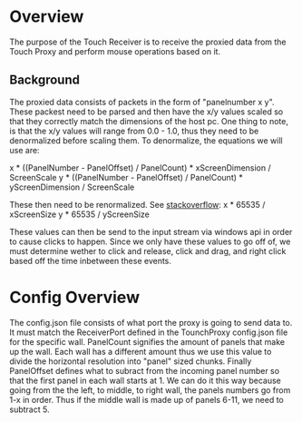 ﻿# Overview
The purpose of the Touch Receiver is to receive the proxied data
from the Touch Proxy and perform mouse operations based on it.

## Background
The proxied data consists of packets in the form of "panelnumber x y". 
These packest need to be parsed and then have the x/y values scaled so that
they correctly match the dimensions of the host pc. One thing to note, is that
the x/y values will range from 0.0 - 1.0, thus they need to be denormalized
before scaling them. To denormalize, the equations we will use are:

x * ((PanelNumber - PanelOffset) / PanelCount) * xScreenDimension / ScreenScale
y * ((PanelNumber - PanelOffset) / PanelCount) * yScreenDimension / ScreenScale

These then need to be renormalized. See [stackoverflow](https://stackoverflow.com/questions/21965353/how-to-calculate-coordinates-to-move-the-mouse-cursor-programmatically):
x * 65535 / xScreenSize
y * 65535 / yScreenSize

These values can then be send to the input stream via windows api in order to cause clicks to happen.
Since we only have these values to go off of, we must determine wether to click and release, click and drag,
and right click based off the time inbetween these events.

# Config Overview
The config.json file consists of what port the proxy is going to send data to.
It must match the ReceiverPort defined in the TounchProxy config.json file for the
specific wall. PanelCount signifies the amount of panels that make up the wall.
Each wall has a different amount thus we use this value to divide the horizontal resolution
into "panel" sized chunks. Finally PanelOffset defines what to subract from the incoming panel
number so that the first panel in each wall starts at 1. We can do it this way because
going from the the left, to middle, to right wall, the panels numbers go from 1-x in order.
Thus if the middle wall is made up of panels 6-11, we need to subtract 5.
